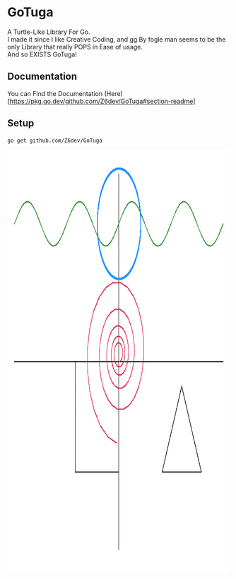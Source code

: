 # GoTuga
A Turtle-Like Library For Go.  
I made it since I like Creative Coding, and gg By fogle man seems to be the only Library that really POPS in Ease of usage.  
And so EXISTS GoTuga!
## Documentation
You can Find the Documentation (Here)[https://pkg.go.dev/github.com/Z6dev/GoTuga#section-readme]
## Setup
```bash
go get github.com/Z6dev/GoTuga
```

<img src="cmd/demo/gotuga_demo.png" alt="drawing" width="560" height="960"/>
